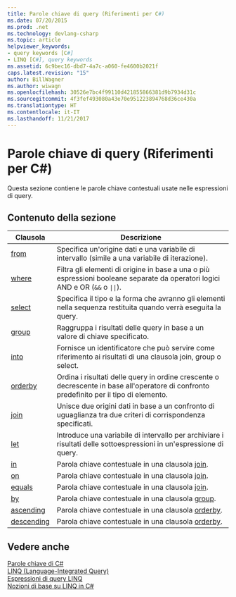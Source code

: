 ```yaml
---
title: Parole chiave di query (Riferimenti per C#)
ms.date: 07/20/2015
ms.prod: .net
ms.technology: devlang-csharp
ms.topic: article
helpviewer_keywords:
- query keywords [C#]
- LINQ [C#], query keywords
ms.assetid: 6c9bec16-dbd7-4a7c-a060-fe4600b2021f
caps.latest.revision: "15"
author: BillWagner
ms.author: wiwagn
ms.openlocfilehash: 30526e7bc4f99110d421855866381d9b7934d31c
ms.sourcegitcommit: 4f3fef493080a43e70e951223894768d36ce430a
ms.translationtype: HT
ms.contentlocale: it-IT
ms.lasthandoff: 11/21/2017
---
```

# <a name="query-keywords-c-reference"></a>Parole chiave di query (Riferimenti per C#)
Questa sezione contiene le parole chiave contestuali usate nelle espressioni di query.  
  
## <a name="in-this-section"></a>Contenuto della sezione  
  
|Clausola|Descrizione|  
|------------|-----------------|  
|[from](../../../csharp/language-reference/keywords/from-clause.md)|Specifica un'origine dati e una variabile di intervallo (simile a una variabile di iterazione).|  
|[where](../../../csharp/language-reference/keywords/where-clause.md)|Filtra gli elementi di origine in base a una o più espressioni booleane separate da operatori logici AND e OR (`&&` o <code>&#124;&#124;</code>).|  
|[select](../../../csharp/language-reference/keywords/select-clause.md)|Specifica il tipo e la forma che avranno gli elementi nella sequenza restituita quando verrà eseguita la query.|  
|[group](../../../csharp/language-reference/keywords/group-clause.md)|Raggruppa i risultati delle query in base a un valore di chiave specificato.|  
|[into](../../../csharp/language-reference/keywords/into.md)|Fornisce un identificatore che può servire come riferimento ai risultati di una clausola join, group o select.|  
|[orderby](../../../csharp/language-reference/keywords/orderby-clause.md)|Ordina i risultati delle query in ordine crescente o decrescente in base all'operatore di confronto predefinito per il tipo di elemento.|  
|[join](../../../csharp/language-reference/keywords/join-clause.md)|Unisce due origini dati in base a un confronto di uguaglianza tra due criteri di corrispondenza specificati.|  
|[let](../../../csharp/language-reference/keywords/let-clause.md)|Introduce una variabile di intervallo per archiviare i risultati delle sottoespressioni in un'espressione di query.|  
|[in](../../../csharp/language-reference/keywords/in.md)|Parola chiave contestuale in una clausola [join](../../../csharp/language-reference/keywords/join-clause.md).|  
|[on](../../../csharp/language-reference/keywords/on.md)|Parola chiave contestuale in una clausola [join](../../../csharp/language-reference/keywords/join-clause.md).|  
|[equals](../../../csharp/language-reference/keywords/equals.md)|Parola chiave contestuale in una clausola [join](../../../csharp/language-reference/keywords/join-clause.md).|  
|[by](../../../csharp/language-reference/keywords/by.md)|Parola chiave contestuale in una clausola [group](../../../csharp/language-reference/keywords/group-clause.md).|  
|[ascending](../../../csharp/language-reference/keywords/ascending.md)|Parola chiave contestuale in una clausola [orderby](../../../csharp/language-reference/keywords/orderby-clause.md).|  
|[descending](../../../csharp/language-reference/keywords/descending.md)|Parola chiave contestuale in una clausola [orderby](../../../csharp/language-reference/keywords/orderby-clause.md).|  
  
## <a name="see-also"></a>Vedere anche  
 [Parole chiave di C#](../../../csharp/language-reference/keywords/index.md)  
 [LINQ (Language-Integrated Query)](../../programming-guide/concepts/linq/index.md)  
 [Espressioni di query LINQ](../../../csharp/programming-guide/linq-query-expressions/index.md)  
 [Nozioni di base su LINQ in C#](../../../csharp/programming-guide/concepts/linq/getting-started-with-linq.md)
